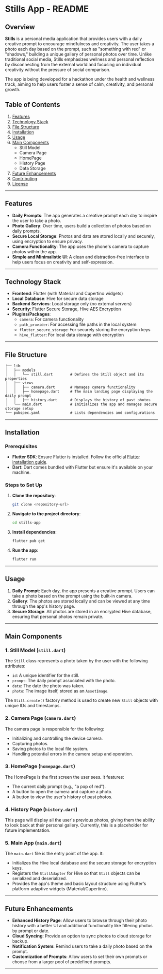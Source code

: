 # Stills App - README

## Overview

**Stills** is a personal media application that provides users with a daily creative prompt to encourage mindfulness and creativity. The user takes a photo each day based on the prompt, such as "something with red" or "shadows," building a unique gallery of personal photos over time. Unlike traditional social media, Stills emphasizes wellness and personal reflection by disconnecting from the external world and focusing on individual creativity without the pressure of social comparison.

The app is being developed for a hackathon under the health and wellness track, aiming to help users foster a sense of calm, creativity, and personal growth.

## Table of Contents

1. [Features](#features)
2. [Technology Stack](#technology-stack)
3. [File Structure](#file-structure)
4. [Installation](#installation)
5. [Usage](#usage)
6. [Main Components](#main-components)
    - Still Model
    - Camera Page
    - HomePage
    - History Page
    - Data Storage
7. [Future Enhancements](#future-enhancements)
8. [Contributing](#contributing)
9. [License](#license)

---

## Features

- **Daily Prompts**: The app generates a creative prompt each day to inspire the user to take a photo.
- **Photo Gallery**: Over time, users build a collection of photos based on daily prompts.
- **Secure Local Storage**: Photos and data are stored locally and securely, using encryption to ensure privacy.
- **Camera Functionality**: The app uses the phone's camera to capture photos within the app.
- **Simple and Minimalistic UI**: A clean and distraction-free interface to help users focus on creativity and self-expression.

---

## Technology Stack

- **Frontend**: Flutter (with Material and Cupertino widgets)
- **Local Database**: Hive for secure data storage
- **Backend Services**: Local storage only (no external servers)
- **Security**: Flutter Secure Storage, Hive AES Encryption
- **Plugins/Packages**:
  - `camera`: For camera functionality
  - `path_provider`: For accessing file paths in the local system
  - `flutter_secure_storage`: For securely storing the encryption keys
  - `hive_flutter`: For local data storage with encryption

---

## File Structure

```
├── lib
│   ├── models
│   │   └── still.dart        # Defines the Still object and its properties
│   ├── views
│   │   ├── camera.dart       # Manages camera functionality
│   │   ├── homepage.dart     # The main landing page displaying the daily prompt
│   │   ├── history.dart      # Displays the history of past photos
│   └── main.dart             # Initializes the app and manages secure storage setup
└── pubspec.yaml              # Lists dependencies and configurations
```

---

## Installation

### Prerequisites

- **Flutter SDK**: Ensure Flutter is installed. Follow the official [Flutter installation guide](https://flutter.dev/docs/get-started/install).
- **Dart**: Dart comes bundled with Flutter but ensure it's available on your machine.

### Steps to Set Up

1. **Clone the repository**:
   ```bash
   git clone <repository-url>
   ```

2. **Navigate to the project directory**:
   ```bash
   cd stills-app
   ```

3. **Install dependencies**:
   ```bash
   flutter pub get
   ```

4. **Run the app**:
   ```bash
   flutter run
   ```

---

## Usage

1. **Daily Prompt**: Each day, the app presents a creative prompt. Users can take a photo based on the prompt using the built-in camera.
2. **Gallery**: The photos are stored locally and can be viewed at any time through the app's history page.
3. **Secure Storage**: All photos are stored in an encrypted Hive database, ensuring that personal photos remain private.

---

## Main Components

### 1. **Still Model (`still.dart`)**

The `Still` class represents a photo taken by the user with the following attributes:
- `id`: A unique identifier for the still.
- `prompt`: The daily prompt associated with the photo.
- `date`: The date the photo was taken.
- `photo`: The image itself, stored as an `AssetImage`.

The `Still.create()` factory method is used to create new `Still` objects with unique IDs and timestamps.

### 2. **Camera Page (`camera.dart`)**

The camera page is responsible for the following:
- Initializing and controlling the device camera.
- Capturing photos.
- Saving photos to the local file system.
- Handling potential errors in the camera setup and operation.

### 3. **HomePage (`homepage.dart`)**

The HomePage is the first screen the user sees. It features:
- The current daily prompt (e.g., "a pop of red").
- A button to open the camera and capture a photo.
- A button to view the user's history of past photos.

### 4. **History Page (`history.dart`)**

This page will display all the user's previous photos, giving them the ability to look back at their personal gallery. Currently, this is a placeholder for future implementation.

### 5. **Main App (`main.dart`)**

The `main.dart` file is the entry point of the app. It:
- Initializes the Hive local database and the secure storage for encryption keys.
- Registers the `StillAdapter` for Hive so that `Still` objects can be serialized and deserialized.
- Provides the app's theme and basic layout structure using Flutter's platform-adaptive widgets (Material/Cupertino).

---

## Future Enhancements

- **Enhanced History Page**: Allow users to browse through their photo history with a better UI and additional functionality like filtering photos by prompt or date.
- **Cloud Syncing**: Provide an option to sync photos to cloud storage for backup.
- **Notification System**: Remind users to take a daily photo based on the prompt.
- **Customization of Prompts**: Allow users to set their own prompts or choose from a larger pool of predefined prompts.

---